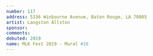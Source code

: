 ```yaml
---
number: 117
address: 5336 Winbourne Avenue, Baton Rouge, LA 70805
artist: Langston Allston
sponsor: 
comments: 
debuted: 2019
name: MLK Fest 2019 - Mural #16
---
```


